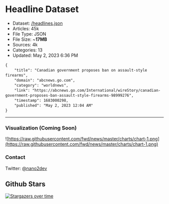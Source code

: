 # Headline Dataset

- Dataset: [/headlines.json](https://raw.githubusercontent.com/fwd/news/master/headlines.json) 
- Articles: 45k
- File Type: JSON
- File Size: ~**17MB**
- Sources: 4k
- Categories: 13
- Updated: May 2, 2023 6:36 PM

```
{
    "title": "Canadian government proposes ban on assault-style firearms",
    "domain": "abcnews.go.com",
    "category": "worldnews",
    "link": "https://abcnews.go.com/International/wireStory/canadian-government-proposes-ban-assault-style-firearms-98999276",
    "timestamp": 1683000298,
    "published": "May 2, 2023 12:04 AM"
}
```

---

### Visualization (Coming Soon)

![https://raw.githubusercontent.com/fwd/news/master/charts/chart-1.png](https://raw.githubusercontent.com/fwd/news/master/charts/chart-1.png)

### Contact 

Twitter: [@nano2dev](https://twitter.com/nano2dev)

## Github Stars

[![Stargazers over time](https://starchart.cc/fwd/news.svg)](https://starchart.cc/fwd/news)
